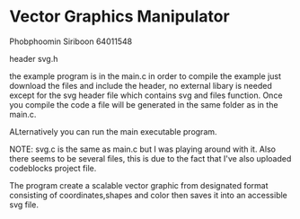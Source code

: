 # Vector Graphics Manipulator 
Phobphoomin Siriboon 64011548 


header svg.h

the example program is in the main.c in order to compile the example just download the files and include the header, no external libary is needed except for the svg header file which contains svg and files function. Once you compile the code a file will be generated in the same folder as in the main.c.

ALternatively you can run the main executable program.

NOTE: svg.c is the same as main.c but I was playing around with it. 
Also there seems to be several files, this is due to the fact that I've also uploaded codeblocks project file.
 
The program create a scalable vector graphic from designated format consisting of coordinates,shapes and color  then saves it into an accessible svg file.
